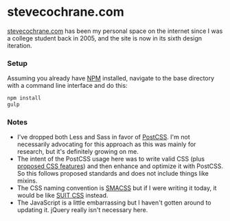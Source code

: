 # stevecochrane.com
[stevecochrane.com](http://stevecochrane.com) has been my personal space on the internet since I was a college student
back in 2005, and the site is now in its sixth design iteration.

### Setup
Assuming you already have [NPM](https://www.npmjs.com/) installed, navigate to the base directory with a command line
interface and do this:

```bash
npm install
gulp
```

### Notes
* I've dropped both Less and Sass in favor of [PostCSS](https://github.com/postcss/postcss). I'm not necessarily
  advocating for this approach as this was mainly for research, but it's definitely growing on me.
* The intent of the PostCSS usage here was to write valid CSS (plus
  [proposed CSS features](http://cssnext.io/features/)) and then enhance and optimize it with PostCSS. So this follows
  proposed standards and does not include things like mixins.
* The CSS naming convention is [SMACSS](https://smacss.com/) but if I were writing it today, it would be like
  [SUIT CSS](https://github.com/suitcss/suit/blob/master/doc/naming-conventions.md) instead.
* The JavaScript is a little embarrassing but I haven't gotten around to updating it. jQuery really isn't necessary
  here.
